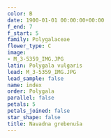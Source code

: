 ```yaml
---
color: B
date: 1900-01-01 00:00:00+00:00
f_end: 7
f_start: 5
family: Polygalaceae
flower_type: C
image:
- M_3-5359_IMG.JPG
latin: Polygala vulgaris
lead: M_3-5359_IMG.JPG
lead_sample: false
name: index
order: Polygala
parallel: false
petals: 5
petals_joined: false
star_shape: false
title: Navadna grebenuša
---
```



